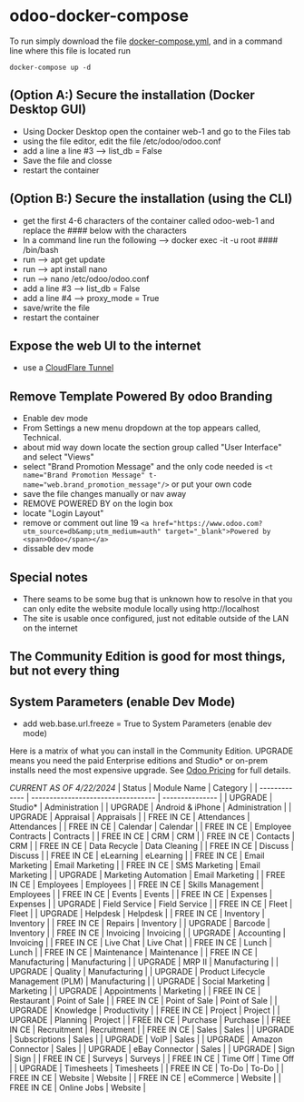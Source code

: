 # odoo-docker-compose
To run simply download the file [docker-compose.yml](https://raw.github.com/dtsoden/odoo-docker-compose/main/docker-compose.yml), and in a command line where this file is located run

````
docker-compose up -d
````

## (Option A:) Secure the installation (Docker Desktop GUI)
- Using Docker Desktop open the container web-1 and go to the Files tab
- using the file editor, edit the file /etc/odoo/odoo.conf
- add a line a line #3 --> list_db = False
- Save the file and closse
- restart the container

## (Option B:) Secure the installation (using the CLI)
- get the first 4-6 characters of the container called odoo-web-1 and replace the #### below with the characters
- In a command line run the following --> docker exec -it -u root #### /bin/bash
- run --> apt get update
- run --> apt install nano
- run --> nano /etc/odoo/odoo.conf
- add a line #3 --> list_db = False
- add a line #4 --> proxy_mode = True
- save/write the file
- restart the container

## Expose the web UI to the internet
- use a [CloudFlare Tunnel](https://developers.cloudflare.com/cloudflare-one)

## Remove Template Powered By odoo Branding
- Enable dev mode
- From Settings a new menu dropdown at the top appears called, Technical.
- about mid way down locate the section group called "User Interface" and select "Views"
- select "Brand Promotion Message" and the only code needed is ````<t name="Brand Promotion Message" t-name="web.brand_promotion_message"/>```` or put your own code
- save the file changes manually or nav away
- REMOVE POWERED BY on the login box
- locate "Login Layout"
- remove or comment out line 19 ````<a href="https://www.odoo.com?utm_source=db&amp;utm_medium=auth" target="_blank">Powered by <span>Odoo</span></a>````
- dissable dev mode

## Special notes
- There seams to be some bug that is unknown how to resolve in that you can only edite the website module locally using http://localhost
- The site is usable once configured, just not editable outside of the LAN on the internet

## The Community Edition is good for most things, but not every thing 

## System Parameters (enable Dev Mode)
- add web.base.url.freeze = True to System Parameters (enable dev mode)

Here is a matrix of what you can install in the Community Edition.
UPGRADE means you need the paid Enterprise editions and Studio* or on-prem installs need the most expensive upgrade.
See [Odoo Pricing](https://www.odoo.com/pricing-plan) for full details.

*CURRENT AS OF 4/22/2024*
| Status        | Module Name                        | Category        |
| ------------- | ---------------------------------- | --------------- |
| UPGRADE       | Studio*                            | Administration  |
| UPGRADE       | Android & iPhone                   | Administration  |
| UPGRADE       | Appraisal                          | Appraisals      |
| FREE IN CE    | Attendances                        | Attendances     |
| FREE IN CE    | Calendar                           | Calendar        |
| FREE IN CE    | Employee Contracts                 | Contracts       |
| FREE IN CE    | CRM                                | CRM             |
| FREE IN CE    | Contacts                           | CRM             |
| FREE IN CE    | Data Recycle                       | Data Cleaning   |
| FREE IN CE    | Discuss                            | Discuss         |
| FREE IN CE    | eLearning                          | eLearning       |
| FREE IN CE    | Email Marketing                    | Email Marketing |
| FREE IN CE    | SMS Marketing                      | Email Marketing |
| UPGRADE       | Marketing Automation               | Email Marketing |
| FREE IN CE    | Employees                          | Employees       |
| FREE IN CE    | Skills Management                  | Employees       |
| FREE IN CE    | Events                             | Events          |
| FREE IN CE    | Expenses                           | Expenses        |
| UPGRADE       | Field Service                      | Field Service   |
| FREE IN CE    | Fleet                              | Fleet           |
| UPGRADE       | Helpdesk                           | Helpdesk        |
| FREE IN CE    | Inventory                          | Inventory       |
| FREE IN CE    | Repairs                            | Inventory       |
| UPGRADE       | Barcode                            | Inventory       |
| FREE IN CE    | Invoicing                          | Invoicing       |
| UPGRADE       | Accounting                         | Invoicing       |
| FREE IN CE    | Live Chat                          | Live Chat       |
| FREE IN CE    | Lunch                              | Lunch           |
| FREE IN CE    | Maintenance                        | Maintenance     |
| FREE IN CE    | Manufacturing                      | Manufacturing   |
| UPGRADE       | MRP II                             | Manufacturing   |
| UPGRADE       | Quality                            | Manufacturing   |
| UPGRADE       | Product Lifecycle Management (PLM) | Manufacturing   |
| UPGRADE       | Social Marketing                   | Marketing       |
| UPGRADE       | Appointments                       | Marketing       |
| FREE IN CE    | Restaurant                         | Point of Sale   |
| FREE IN CE    | Point of Sale                      | Point of Sale   |
| UPGRADE       | Knowledge                          | Productivity    |
| FREE IN CE    | Project                            | Project         |
| UPGRADE       | Planning                           | Project         |
| FREE IN CE    | Purchase                           | Purchase        |
| FREE IN CE    | Recruitment                        | Recruitment     |
| FREE IN CE    | Sales                              | Sales           |
| UPGRADE       | Subscriptions                      | Sales           |
| UPGRADE       | VoIP                               | Sales           |
| UPGRADE       | Amazon Connector                   | Sales           |
| UPGRADE       | eBay Connector                     | Sales           |
| UPGRADE       | Sign                               | Sign            |
| FREE IN CE    | Surveys                            | Surveys         |
| FREE IN CE    | Time Off                           | Time Off        |
| UPGRADE       | Timesheets                         | Timesheets      |
| FREE IN CE    | To-Do                              | To-Do           |
| FREE IN CE    | Website                            | Website         |
| FREE IN CE    | eCommerce                          | Website         |
| FREE IN CE    | Online Jobs                        | Website         |
